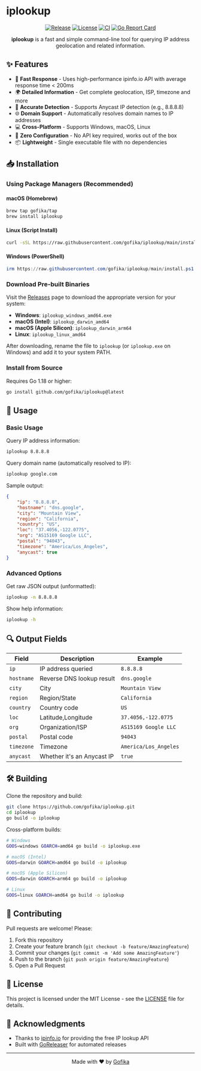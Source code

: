 # iplookup

<p align="center">
  <a href="https://github.com/gofika/iplookup/releases"><img src="https://img.shields.io/github/release/gofika/iplookup.svg?style=flat-square" alt="Release"></a>
  <a href="https://github.com/gofika/iplookup/blob/main/LICENSE"><img src="https://img.shields.io/github/license/gofika/iplookup?style=flat-square" alt="License"></a>
  <a href="https://github.com/gofika/iplookup/actions/workflows/ci.yml"><img src="https://img.shields.io/github/actions/workflow/status/gofika/iplookup/ci.yml?branch=main&style=flat-square" alt="CI"></a>
  <a href="https://goreportcard.com/report/github.com/gofika/iplookup"><img src="https://goreportcard.com/badge/github.com/gofika/iplookup?style=flat-square" alt="Go Report Card"></a>
</p>

<p align="center">
  <b>iplookup</b> is a fast and simple command-line tool for querying IP address geolocation and related information.
</p>

## ✨ Features

- 🚀 **Fast Response** - Uses high-performance ipinfo.io API with average response time < 200ms
- 🌍 **Detailed Information** - Get complete geolocation, ISP, timezone and more
- 🎯 **Accurate Detection** - Supports Anycast IP detection (e.g., 8.8.8.8)
- 🌐 **Domain Support** - Automatically resolves domain names to IP addresses
- 💻 **Cross-Platform** - Supports Windows, macOS, Linux
- 🔧 **Zero Configuration** - No API key required, works out of the box
- 📦 **Lightweight** - Single executable file with no dependencies

## 📥 Installation

### Using Package Managers (Recommended)

#### macOS (Homebrew)
```bash
brew tap gofika/tap
brew install iplookup
```

#### Linux (Script Install)
```bash
curl -sSL https://raw.githubusercontent.com/gofika/iplookup/main/install.sh | bash
```

#### Windows (PowerShell)
```powershell
irm https://raw.githubusercontent.com/gofika/iplookup/main/install.ps1 | iex
```

### Download Pre-built Binaries

Visit the [Releases](https://github.com/gofika/iplookup/releases/latest) page to download the appropriate version for your system:

- **Windows**: `iplookup_windows_amd64.exe`
- **macOS (Intel)**: `iplookup_darwin_amd64`
- **macOS (Apple Silicon)**: `iplookup_darwin_arm64`
- **Linux**: `iplookup_linux_amd64`

After downloading, rename the file to `iplookup` (or `iplookup.exe` on Windows) and add it to your system PATH.

### Install from Source

Requires Go 1.18 or higher:

```bash
go install github.com/gofika/iplookup@latest
```

## 📖 Usage

### Basic Usage

Query IP address information:

```bash
iplookup 8.8.8.8
```

Query domain name (automatically resolved to IP):

```bash
iplookup google.com
```

Sample output:
```json
{
    "ip": "8.8.8.8",
    "hostname": "dns.google",
    "city": "Mountain View",
    "region": "California",
    "country": "US",
    "loc": "37.4056,-122.0775",
    "org": "AS15169 Google LLC",
    "postal": "94043",
    "timezone": "America/Los_Angeles",
    "anycast": true
}
```

### Advanced Options

Get raw JSON output (unformatted):

```bash
iplookup -n 8.8.8.8
```

Show help information:

```bash
iplookup -h
```

## 🔍 Output Fields

| Field | Description | Example |
|------|------|------|
| `ip` | IP address queried | `8.8.8.8` |
| `hostname` | Reverse DNS lookup result | `dns.google` |
| `city` | City | `Mountain View` |
| `region` | Region/State | `California` |
| `country` | Country code | `US` |
| `loc` | Latitude,Longitude | `37.4056,-122.0775` |
| `org` | Organization/ISP | `AS15169 Google LLC` |
| `postal` | Postal code | `94043` |
| `timezone` | Timezone | `America/Los_Angeles` |
| `anycast` | Whether it's an Anycast IP | `true` |

## 🛠️ Building

Clone the repository and build:

```bash
git clone https://github.com/gofika/iplookup.git
cd iplookup
go build -o iplookup
```

Cross-platform builds:

```bash
# Windows
GOOS=windows GOARCH=amd64 go build -o iplookup.exe

# macOS (Intel)
GOOS=darwin GOARCH=amd64 go build -o iplookup

# macOS (Apple Silicon)
GOOS=darwin GOARCH=arm64 go build -o iplookup

# Linux
GOOS=linux GOARCH=amd64 go build -o iplookup
```

## 🤝 Contributing

Pull requests are welcome! Please:

1. Fork this repository
2. Create your feature branch (`git checkout -b feature/AmazingFeature`)
3. Commit your changes (`git commit -m 'Add some AmazingFeature'`)
4. Push to the branch (`git push origin feature/AmazingFeature`)
5. Open a Pull Request

## 📄 License

This project is licensed under the MIT License - see the [LICENSE](LICENSE) file for details.

## 🙏 Acknowledgments

- Thanks to [ipinfo.io](https://ipinfo.io) for providing the free IP lookup API
- Built with [GoReleaser](https://goreleaser.com) for automated releases

---

<p align="center">
  Made with ❤️ by <a href="https://github.com/gofika">Gofika</a>
</p>